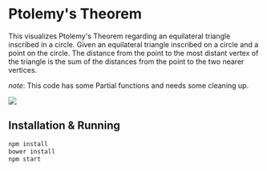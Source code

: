# Ptolemy's Theorem

This visualizes Ptolemy's Theorem regarding an equilateral triangle inscribed in a circle.
Given an equilateral triangle inscribed on a circle and a point on the circle.
The distance from the point to the most distant vertex of the triangle is the sum of the distances from the point to the two nearer vertices.

*note*: This code has some Partial functions and needs some cleaning up.

![](https://media.giphy.com/media/flTg9mZBFn4yY/giphy.gif)

## Installation & Running

```bash
npm install
bower install
npm start
```
